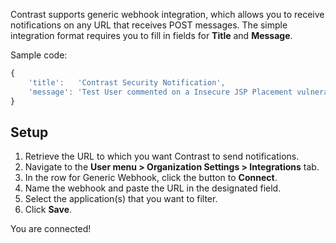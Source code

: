 <!--
title: "Generic Webhook Integration"
description: "Integrating Generic Webhooks with Contrast"
tags: "Admin organization settings integrations generic webhook"
-->


Contrast supports generic webhook integration, which allows you to receive notifications on any URL that receives POST messages. The simple integration format requires you to fill in fields for **Title** and **Message**.

Sample code:

```javascript
{
	'title':   'Contrast Security Notification',
	'message': 'Test User commented on a Insecure JSP Placement vulnerability in WebGoat. \"Fixed in CVE-2015\"'
}
```

## Setup

1. Retrieve the URL to which you want Contrast to send notifications.
2. Navigate to the **User menu > Organization Settings > Integrations** tab.
3. In the row for Generic Webhook, click the button to **Connect**.
4. Name the webhook and paste the URL in the designated field.
5. Select the application(s) that you want to filter.
6. Click **Save**.

You are connected!

